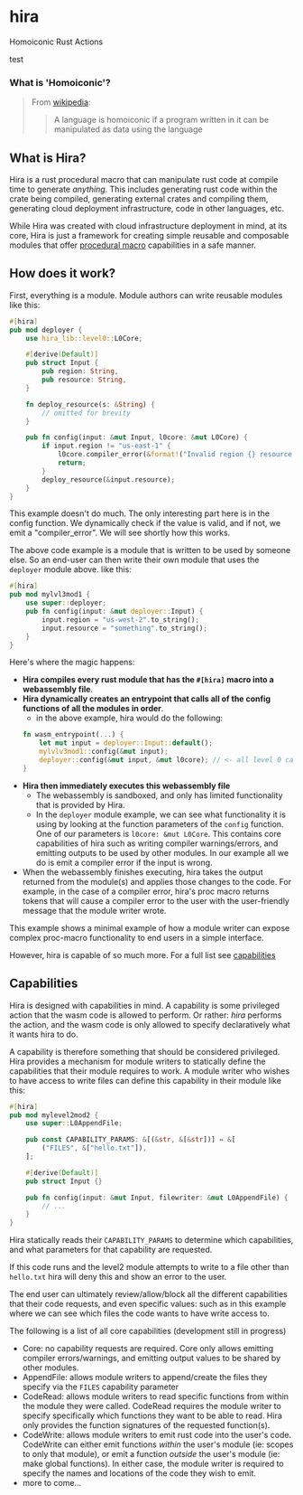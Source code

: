 # hira
Homoiconic Rust Actions

test

### What is 'Homoiconic'?

> From [wikipedia](https://en.wikipedia.org/wiki/Homoiconicity):
> > A language is homoiconic if a program written in it can be manipulated as data using the language

## What is Hira?

Hira is a rust procedural macro that can manipulate rust code at compile time to generate *anything*. This includes generating rust code within the crate being compiled, generating external crates and compiling them, generating cloud deployment infrastructure, code in other languages, etc.

While Hira was created with cloud infrastructure deployment in mind, at its core, Hira is just a framework for creating simple reusable and composable modules that offer [procedural macro](https://doc.rust-lang.org/reference/procedural-macros.html) capabilities in a safe manner.

## How does it work?

First, everything is a module. Module authors can write reusable modules like this:

```rs
#[hira]
pub mod deployer {
    use hira_lib::level0::L0Core;

    #[derive(Default)]
    pub struct Input {
        pub region: String,
        pub resource: String,
    }

    fn deploy_resource(s: &String) {
        // omitted for brevity
    }

    pub fn config(input: &mut Input, l0core: &mut L0Core) {
        if input.region != "us-east-1" {
            l0core.compiler_error(&format!("Invalid region {} resource can only be deployed in us-east-1", input.region));
            return;
        }
        deploy_resource(&input.resource);
    }
}
```

This example doesn't do much. The only interesting part here is in the config function. We dynamically check if the value is
valid, and if not, we emit a "compiler_error". We will see shortly how this works.

The above code example is a module that is written to be used by someone else. So an end-user can
then write their own module that uses the `deployer` module above. like this:

```rs
#[hira]
pub mod mylvl3mod1 {
    use super::deployer;
    pub fn config(input: &mut deployer::Input) {
        input.region = "us-west-2".to_string();
        input.resource = "something".to_string();
    }
}
```

Here's where the magic happens:

- **Hira compiles every rust module that has the `#[hira]` macro into a webassembly file**.
- **Hira dynamically creates an entrypoint that calls all of the config functions of all the modules in order**.
    - in the above example, hira would do the following:
    ```rs
    fn wasm_entrypoint(...) {
        let mut input = deployer::Input::default();
        mylvlv3mod1::config(&mut input);
        deployer::config(&mut input, &mut l0core); // <- all level 0 capabilities are passed into the entrypoint
    }
    ```
- **Hira then immediately executes this webassembly file**
    - The webassembly is sandboxed, and only has limited functionality that is provided by Hira.
    - In the `deployer` module example, we can see what functionality it is using by looking at the
      function parameters of the `config` function. One of our parameters is `l0core: &mut L0Core`. This
      contains core capabilities of hira such as writing compiler warnings/errors, and emitting outputs to be
      used by other modules. In our example all we do is emit a compiler error if the input is wrong.
- When the webassembly finishes executing, hira takes the output returned from the module(s) and applies
  those changes to the code. For example, in the case of a compiler error, hira's proc macro returns tokens
  that will cause a compiler error to the user with the user-friendly message that the module writer wrote.


This example shows a minimal example of how a module writer can expose complex proc-macro functionality to end users
in a simple interface.

However, hira is capable of so much more. For a full list see [capabilities](#capabilities)


## Capabilities

Hira is designed with capabilities in mind. A capability is some privileged action that the wasm code
is allowed to perform. Or rather: *hira* performs the action, and the wasm code is only allowed to specify declaratively what it wants hira to do.

A capability is therefore something that should be considered privileged. Hira provides a mechanism for module writers to statically define
the capabilities that their module requires to work. A module writer who wishes to have access to write files can define this capability in their module like this:


```rs
#[hira]
pub mod mylevel2mod2 {
    use super::L0AppendFile;

    pub const CAPABILITY_PARAMS: &[(&str, &[&str])] = &[
        ("FILES", &["hello.txt"]),
    ];

    #[derive(Default)]
    pub struct Input {}

    pub fn config(input: &mut Input, filewriter: &mut L0AppendFile) {
        // ...
    }
}
```

Hira statically reads their `CAPABILITY_PARAMS` to determine which capabilities, and what parameters for that capability are requested.

If this code runs and the level2 module attempts to write to a file other than `hello.txt` hira will deny this and show an error to the user.

The end user can ultimately review/allow/block all the different capabilities that their code requests, and even specific values: such as in
this example where we can see which files the code wants to have write access to.

The following is a list of all core capabilities (development still in progress)

- Core: no capability requests are required. Core only allows emitting compiler errors/warnings, and emitting output values to be shared by other modules.
- AppendFile: allows module writers to append/create the files they specify via the `FILES` capability parameter
- CodeRead: allows module writers to read specific functions from within the module they were called. CodeRead requires the module writer to specify specifically which functions they want to be able to read. Hira only provides the function signatures of the requested function(s).
- CodeWrite: allows module writers to emit rust code into the user's code. CodeWrite can either emit functions *within* the user's module (ie: scopes to only that module), or emit a function *outside* the user's module (ie: make global functions). In either case, the module writer is required to specify the names and locations of the code they wish to emit.
- more to come...

